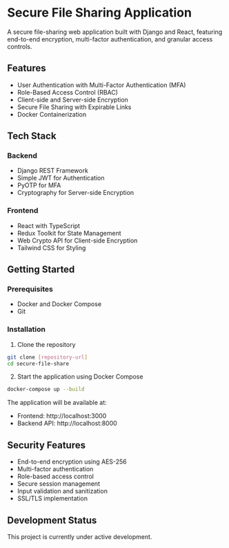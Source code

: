 # Secure File Sharing Application

A secure file-sharing web application built with Django and React, featuring end-to-end encryption, multi-factor authentication, and granular access controls.

## Features

- User Authentication with Multi-Factor Authentication (MFA)
- Role-Based Access Control (RBAC)
- Client-side and Server-side Encryption
- Secure File Sharing with Expirable Links
- Docker Containerization

## Tech Stack

### Backend
- Django REST Framework
- Simple JWT for Authentication
- PyOTP for MFA
- Cryptography for Server-side Encryption

### Frontend
- React with TypeScript
- Redux Toolkit for State Management
- Web Crypto API for Client-side Encryption
- Tailwind CSS for Styling

## Getting Started

### Prerequisites
- Docker and Docker Compose
- Git

### Installation

1. Clone the repository
```bash
git clone [repository-url]
cd secure-file-share
```

2. Start the application using Docker Compose
```bash
docker-compose up --build
```

The application will be available at:
- Frontend: http://localhost:3000
- Backend API: http://localhost:8000

## Security Features

- End-to-end encryption using AES-256
- Multi-factor authentication
- Role-based access control
- Secure session management
- Input validation and sanitization
- SSL/TLS implementation

## Development Status

This project is currently under active development.